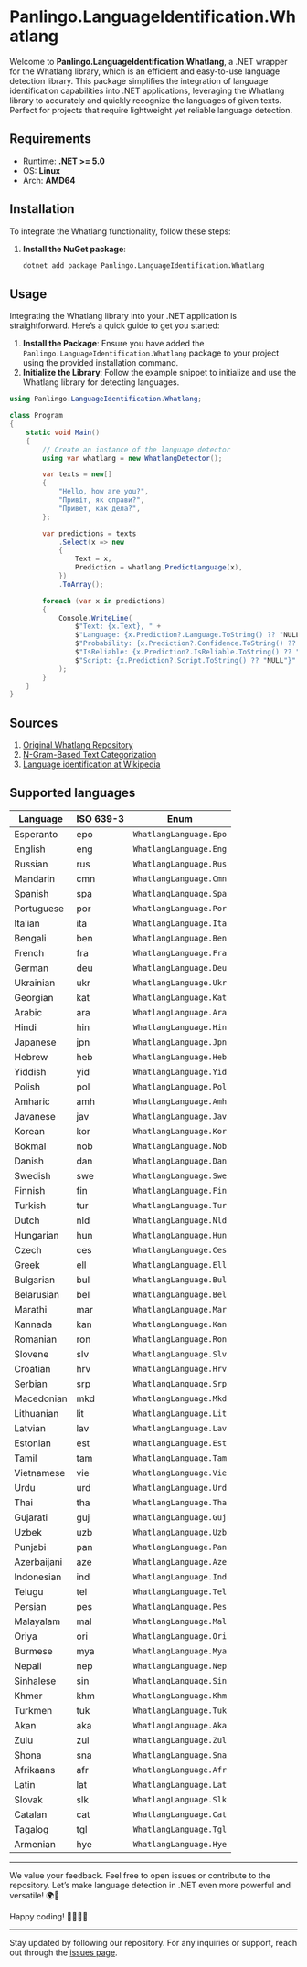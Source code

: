 ﻿# Panlingo.LanguageIdentification.Whatlang

Welcome to **Panlingo.LanguageIdentification.Whatlang**, a .NET wrapper for the Whatlang library, which is an efficient and easy-to-use language detection library. This package simplifies the integration of language identification capabilities into .NET applications, leveraging the Whatlang library to accurately and quickly recognize the languages of given texts. Perfect for projects that require lightweight yet reliable language detection.

## Requirements

- Runtime: **.NET >= 5.0**
- OS: **Linux**
- Arch: **AMD64**

## Installation

To integrate the Whatlang functionality, follow these steps:

1. **Install the NuGet package**:

   ```sh
   dotnet add package Panlingo.LanguageIdentification.Whatlang
   ```

## Usage

Integrating the Whatlang library into your .NET application is straightforward. Here’s a quick guide to get you started:

1. **Install the Package**: Ensure you have added the `Panlingo.LanguageIdentification.Whatlang` package to your project using the provided installation command.
2. **Initialize the Library**: Follow the example snippet to initialize and use the Whatlang library for detecting languages.

```csharp
using Panlingo.LanguageIdentification.Whatlang;

class Program
{
    static void Main()
    {
        // Create an instance of the language detector
        using var whatlang = new WhatlangDetector();

        var texts = new[]
        {
            "Hello, how are you?",
            "Привіт, як справи?",
            "Привет, как дела?",
        };

        var predictions = texts
            .Select(x => new
            {
                Text = x,
                Prediction = whatlang.PredictLanguage(x),
            })
            .ToArray();

        foreach (var x in predictions)
        {
            Console.WriteLine(
                $"Text: {x.Text}, " +
                $"Language: {x.Prediction?.Language.ToString() ?? "NULL"}, " +
                $"Probability: {x.Prediction?.Confidence.ToString() ?? "NULL"}, " +
                $"IsReliable: {x.Prediction?.IsReliable.ToString() ?? "NULL"}, " +
                $"Script: {x.Prediction?.Script.ToString() ?? "NULL"}"
            );
        }
    }
}
```

## Sources

1. [Original Whatlang Repository](https://github.com/greyblake/whatlang-rs)
2. [N-Gram-Based Text Categorization](https://www.researchgate.net/publication/2375544_N-Gram-Based_Text_Categorization)
3. [Language identification at Wikipedia](https://en.wikipedia.org/wiki/Language_identification)

## Supported languages

| Language    | ISO 639-3 | Enum        |
| ----------- | --------- | ----------- |
| Esperanto   | epo       | `WhatlangLanguage.Epo` |
| English     | eng       | `WhatlangLanguage.Eng` |
| Russian     | rus       | `WhatlangLanguage.Rus` |
| Mandarin    | cmn       | `WhatlangLanguage.Cmn` |
| Spanish     | spa       | `WhatlangLanguage.Spa` |
| Portuguese  | por       | `WhatlangLanguage.Por` |
| Italian     | ita       | `WhatlangLanguage.Ita` |
| Bengali     | ben       | `WhatlangLanguage.Ben` |
| French      | fra       | `WhatlangLanguage.Fra` |
| German      | deu       | `WhatlangLanguage.Deu` |
| Ukrainian   | ukr       | `WhatlangLanguage.Ukr` |
| Georgian    | kat       | `WhatlangLanguage.Kat` |
| Arabic      | ara       | `WhatlangLanguage.Ara` |
| Hindi       | hin       | `WhatlangLanguage.Hin` |
| Japanese    | jpn       | `WhatlangLanguage.Jpn` |
| Hebrew      | heb       | `WhatlangLanguage.Heb` |
| Yiddish     | yid       | `WhatlangLanguage.Yid` |
| Polish      | pol       | `WhatlangLanguage.Pol` |
| Amharic     | amh       | `WhatlangLanguage.Amh` |
| Javanese    | jav       | `WhatlangLanguage.Jav` |
| Korean      | kor       | `WhatlangLanguage.Kor` |
| Bokmal      | nob       | `WhatlangLanguage.Nob` |
| Danish      | dan       | `WhatlangLanguage.Dan` |
| Swedish     | swe       | `WhatlangLanguage.Swe` |
| Finnish     | fin       | `WhatlangLanguage.Fin` |
| Turkish     | tur       | `WhatlangLanguage.Tur` |
| Dutch       | nld       | `WhatlangLanguage.Nld` |
| Hungarian   | hun       | `WhatlangLanguage.Hun` |
| Czech       | ces       | `WhatlangLanguage.Ces` |
| Greek       | ell       | `WhatlangLanguage.Ell` |
| Bulgarian   | bul       | `WhatlangLanguage.Bul` |
| Belarusian  | bel       | `WhatlangLanguage.Bel` |
| Marathi     | mar       | `WhatlangLanguage.Mar` |
| Kannada     | kan       | `WhatlangLanguage.Kan` |
| Romanian    | ron       | `WhatlangLanguage.Ron` |
| Slovene     | slv       | `WhatlangLanguage.Slv` |
| Croatian    | hrv       | `WhatlangLanguage.Hrv` |
| Serbian     | srp       | `WhatlangLanguage.Srp` |
| Macedonian  | mkd       | `WhatlangLanguage.Mkd` |
| Lithuanian  | lit       | `WhatlangLanguage.Lit` |
| Latvian     | lav       | `WhatlangLanguage.Lav` |
| Estonian    | est       | `WhatlangLanguage.Est` |
| Tamil       | tam       | `WhatlangLanguage.Tam` |
| Vietnamese  | vie       | `WhatlangLanguage.Vie` |
| Urdu        | urd       | `WhatlangLanguage.Urd` |
| Thai        | tha       | `WhatlangLanguage.Tha` |
| Gujarati    | guj       | `WhatlangLanguage.Guj` |
| Uzbek       | uzb       | `WhatlangLanguage.Uzb` |
| Punjabi     | pan       | `WhatlangLanguage.Pan` |
| Azerbaijani | aze       | `WhatlangLanguage.Aze` |
| Indonesian  | ind       | `WhatlangLanguage.Ind` |
| Telugu      | tel       | `WhatlangLanguage.Tel` |
| Persian     | pes       | `WhatlangLanguage.Pes` |
| Malayalam   | mal       | `WhatlangLanguage.Mal` |
| Oriya       | ori       | `WhatlangLanguage.Ori` |
| Burmese     | mya       | `WhatlangLanguage.Mya` |
| Nepali      | nep       | `WhatlangLanguage.Nep` |
| Sinhalese   | sin       | `WhatlangLanguage.Sin` |
| Khmer       | khm       | `WhatlangLanguage.Khm` |
| Turkmen     | tuk       | `WhatlangLanguage.Tuk` |
| Akan        | aka       | `WhatlangLanguage.Aka` |
| Zulu        | zul       | `WhatlangLanguage.Zul` |
| Shona       | sna       | `WhatlangLanguage.Sna` |
| Afrikaans   | afr       | `WhatlangLanguage.Afr` |
| Latin       | lat       | `WhatlangLanguage.Lat` |
| Slovak      | slk       | `WhatlangLanguage.Slk` |
| Catalan     | cat       | `WhatlangLanguage.Cat` |
| Tagalog     | tgl       | `WhatlangLanguage.Tgl` |
| Armenian    | hye       | `WhatlangLanguage.Hye` |

---

We value your feedback. Feel free to open issues or contribute to the repository. Let’s make language detection in .NET even more powerful and versatile! 🌍📝

Happy coding! 👩‍💻👨‍💻

---

Stay updated by following our repository. For any inquiries or support, reach out through the [issues page](https://github.com/gluschenko/panlingo/issues).